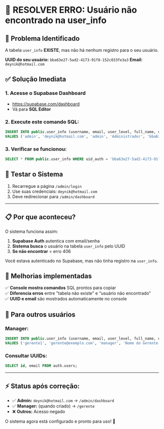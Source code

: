 # 🔧 RESOLVER ERRO: Usuário não encontrado na user_info

## 🚨 Problema Identificado
A tabela `user_info` **EXISTE**, mas não há nenhum registro para o seu usuário.

**UUID do seu usuário:** `bba63e27-5ad2-4173-91f8-152c033fe3a3`
**Email:** `deynik@hotmail.com`

## ✅ Solução Imediata

### 1. **Acesse o Supabase Dashboard**
- https://supabase.com/dashboard
- Vá para **SQL Editor**

### 2. **Execute este comando SQL:**
```sql
INSERT INTO public.user_info (username, email, user_level, full_name, uid_auth)
VALUES ('admin', 'deynik@hotmail.com', 'admin', 'Administrador', 'bba63e27-5ad2-4173-91f8-152c033fe3a3');
```

### 3. **Verificar se funcionou:**
```sql
SELECT * FROM public.user_info WHERE uid_auth = 'bba63e27-5ad2-4173-91f8-152c033fe3a3';
```

## 🧪 **Testar o Sistema**
1. Recarregue a página `/admin/login`
2. Use suas credenciais: `deynik@hotmail.com`
3. Deve redirecionar para `/admin/dashboard`

---

## 📋 **Por que aconteceu?**

O sistema funciona assim:
1. **Supabase Auth** autentica com email/senha
2. **Sistema busca** o usuário na tabela `user_info` pelo UUID
3. **Se não encontrar** = erro 406

Você estava autenticado no Supabase, mas não tinha registro na `user_info`.

## 🔄 **Melhorias implementadas**

✅ **Console mostra comandos** SQL prontos para copiar  
✅ **Diferencia erros** entre "tabela não existe" e "usuário não encontrado"  
✅ **UUID e email** são mostrados automaticamente no console  

## 🎯 **Para outros usuários**

### **Manager:**
```sql
INSERT INTO public.user_info (username, email, user_level, full_name, uid_auth)
VALUES ('gerente1', 'gerente@exemplo.com', 'manager', 'Nome do Gerente', 'UUID_DO_USUARIO');
```

### **Consultar UUIDs:**
```sql
SELECT id, email FROM auth.users;
```

---

## ⚡ **Status após correção:**
- ✅ **Admin:** `deynik@hotmail.com` → `/admin/dashboard`
- ✅ **Manager:** (quando criado) → `/gerente`
- ❌ **Outros:** Acesso negado

O sistema agora está configurado e pronto para uso! 🚀 